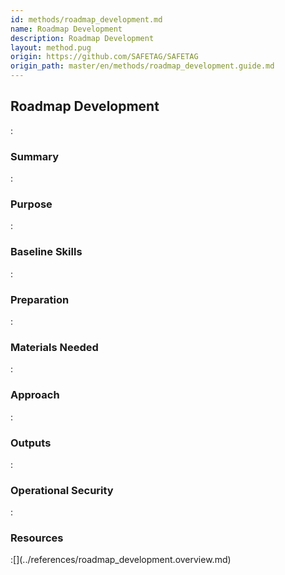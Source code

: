 ```yaml
---
id: methods/roadmap_development.md
name: Roadmap Development
description: Roadmap Development
layout: method.pug
origin: https://github.com/SAFETAG/SAFETAG
origin_path: master/en/methods/roadmap_development.guide.md
---
```


## Roadmap Development

:[](../reporting/roadmap_development/quote.md)
### Summary

:[](../reporting/roadmap_development/summary.md)
### Purpose

:[](../reporting/roadmap_development/purpose.md)
### Baseline Skills

:[](../reporting/roadmap_development/baseline_skills.md)
### Preparation

:[](../reporting/roadmap_development/preparation.md)
### Materials Needed

:[](../reporting/roadmap_development/materials_needed.md)
### Approach

:[](../reporting/roadmap_development/approach.md)
### Outputs

:[](../reporting/roadmap_development/output.md)
### Operational Security

:[](../reporting/roadmap_development/operational_security.md)
### Resources
<div class="greybox">
:[](../references/roadmap_development.overview.md)
</div>

<!-- ### Activities ..>

undefined
:[](../references/footnotes.md)
